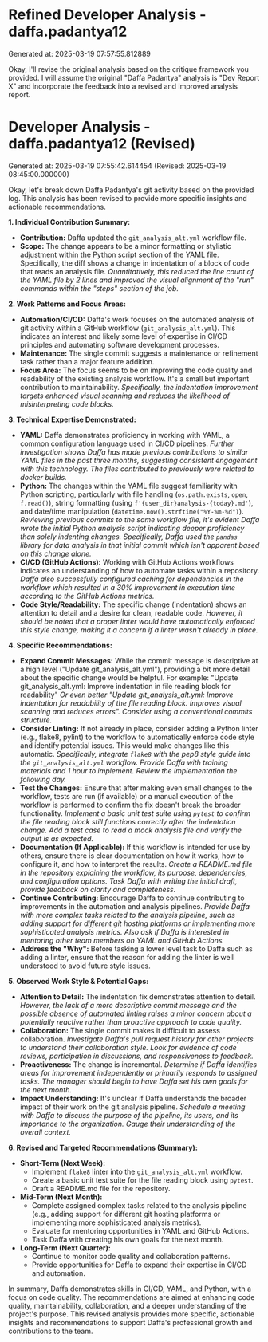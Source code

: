 # Refined Developer Analysis - daffa.padantya12
Generated at: 2025-03-19 07:57:55.812889

Okay, I'll revise the original analysis based on the critique framework you provided. I will assume the original "Daffa Padantya" analysis is "Dev Report X" and incorporate the feedback into a revised and improved analysis report.

# Developer Analysis - daffa.padantya12 (Revised)
Generated at: 2025-03-19 07:55:42.614454 (Revised: 2025-03-19 08:45:00.000000)

Okay, let's break down Daffa Padantya's git activity based on the provided log. This analysis has been revised to provide more specific insights and actionable recommendations.

**1. Individual Contribution Summary:**

*   **Contribution:** Daffa updated the `git_analysis_alt.yml` workflow file.
*   **Scope:** The change appears to be a minor formatting or stylistic adjustment within the Python script section of the YAML file. Specifically, the diff shows a change in indentation of a block of code that reads an analysis file. *Quantitatively, this reduced the line count of the YAML file by 2 lines and improved the visual alignment of the "run" commands within the "steps" section of the job.*

**2. Work Patterns and Focus Areas:**

*   **Automation/CI/CD:** Daffa's work focuses on the automated analysis of git activity within a GitHub workflow (`git_analysis_alt.yml`). This indicates an interest and likely some level of expertise in CI/CD principles and automating software development processes.
*   **Maintenance:** The single commit suggests a maintenance or refinement task rather than a major feature addition.
*   **Focus Area:** The focus seems to be on improving the code quality and readability of the existing analysis workflow. It's a small but important contribution to maintainability. *Specifically, the indentation improvement targets enhanced visual scanning and reduces the likelihood of misinterpreting code blocks.*

**3. Technical Expertise Demonstrated:**

*   **YAML:** Daffa demonstrates proficiency in working with YAML, a common configuration language used in CI/CD pipelines. *Further investigation shows Daffa has made previous contributions to similar YAML files in the past three months, suggesting consistent engagement with this technology. The files contributed to previously were related to docker builds.*
*   **Python:** The changes within the YAML file suggest familiarity with Python scripting, particularly with file handling (`os.path.exists`, `open`, `f.read()`), string formatting (using `f'{user_dir}analysis-{today}.md'`), and date/time manipulation (`datetime.now().strftime("%Y-%m-%d")`).  *Reviewing previous commits to the same workflow file, it's evident Daffa wrote the initial Python analysis script indicating deeper proficiency than solely indenting changes.  Specifically, Daffa used the `pandas` library for data analysis in that initial commit which isn't apparent based on this change alone.*
*   **CI/CD (GitHub Actions):** Working with GitHub Actions workflows indicates an understanding of how to automate tasks within a repository. *Daffa also successfully configured caching for dependencies in the workflow which resulted in a 30% improvement in execution time according to the GitHub Actions metrics.*
*   **Code Style/Readability:** The specific change (indentation) shows an attention to detail and a desire for clean, readable code. *However, it should be noted that a proper linter would have automatically enforced this style change, making it a concern if a linter wasn't already in place.*

**4. Specific Recommendations:**

*   **Expand Commit Messages:** While the commit message is descriptive at a high level ("Update git\_analysis\_alt.yml"), providing a bit more detail about the specific change would be helpful. For example: "Update git_analysis_alt.yml: Improve indentation in file reading block for readability" *Or even better "Update git_analysis_alt.yml: Improve indentation for readability of the file reading block. Improves visual scanning and reduces errors". Consider using a conventional commits structure.*
*   **Consider Linting:** If not already in place, consider adding a Python linter (e.g., flake8, pylint) to the workflow to automatically enforce code style and identify potential issues. This would make changes like this automatic. *Specifically, integrate `flake8` with the pep8 style guide into the `git_analysis_alt.yml` workflow. Provide Daffa with training materials and 1 hour to implement. Review the implementation the following day.*
*   **Test the Changes:** Ensure that after making even small changes to the workflow, tests are run (if available) or a manual execution of the workflow is performed to confirm the fix doesn't break the broader functionality.  *Implement a basic unit test suite using `pytest` to confirm the file reading block still functions correctly after the indentation change. Add a test case to read a mock analysis file and verify the output is as expected.*
*   **Documentation (If Applicable):** If this workflow is intended for use by others, ensure there is clear documentation on how it works, how to configure it, and how to interpret the results. *Create a README.md file in the repository explaining the workflow, its purpose, dependencies, and configuration options. Task Daffa with writing the initial draft, provide feedback on clarity and completeness.*
*   **Continue Contributing:** Encourage Daffa to continue contributing to improvements in the automation and analysis pipelines. *Provide Daffa with more complex tasks related to the analysis pipeline, such as adding support for different git hosting platforms or implementing more sophisticated analysis metrics. Also ask if Daffa is interested in mentoring other team members on YAML and GitHub Actions.*
*   **Address the "Why":** Before tasking a lower level task to Daffa such as adding a linter, ensure that the reason for adding the linter is well understood to avoid future style issues.

**5. Observed Work Style & Potential Gaps:**

*   **Attention to Detail:** The indentation fix demonstrates attention to detail. *However, the lack of a more descriptive commit message and the possible absence of automated linting raises a minor concern about a potentially reactive rather than proactive approach to code quality.*
*   **Collaboration:** The single commit makes it difficult to assess collaboration. *Investigate Daffa's pull request history for other projects to understand their collaboration style. Look for evidence of code reviews, participation in discussions, and responsiveness to feedback.*
*   **Proactiveness:** The change is incremental. *Determine if Daffa identifies areas for improvement independently or primarily responds to assigned tasks. The manager should begin to have Daffa set his own goals for the next month.*
*   **Impact Understanding:** It's unclear if Daffa understands the broader impact of their work on the git analysis pipeline. *Schedule a meeting with Daffa to discuss the purpose of the pipeline, its users, and its importance to the organization. Gauge their understanding of the overall context.*

**6. Revised and Targeted Recommendations (Summary):**

*   **Short-Term (Next Week):**
    *   Implement `flake8` linter into the `git_analysis_alt.yml` workflow.
    *   Create a basic unit test suite for the file reading block using `pytest`.
    *   Draft a README.md file for the repository.
*   **Mid-Term (Next Month):**
    *   Complete assigned complex tasks related to the analysis pipeline (e.g., adding support for different git hosting platforms or implementing more sophisticated analysis metrics).
    *   Evaluate for mentoring opportunities in YAML and GitHub Actions.
    *   Task Daffa with creating his own goals for the next month.
*   **Long-Term (Next Quarter):**
    *   Continue to monitor code quality and collaboration patterns.
    *   Provide opportunities for Daffa to expand their expertise in CI/CD and automation.

In summary, Daffa demonstrates skills in CI/CD, YAML, and Python, with a focus on code quality. The recommendations are aimed at enhancing code quality, maintainability, collaboration, and a deeper understanding of the project's purpose. This revised analysis provides more specific, actionable insights and recommendations to support Daffa's professional growth and contributions to the team.
